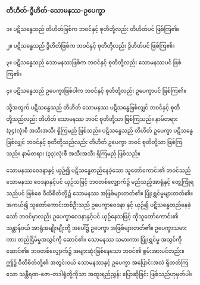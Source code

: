 ### တိဟိတ်-ဒွိဟိတ်-သောမနဿ-ဥပေက္ခာ

၁။ ပဋိသန္ဓေသည် တိဟိတ်ဖြစ်က ဘဝင်နှင့် စုတိတို့လည်း တိဟိတ်ပင် ဖြစ်ကြ၏။

၂။ ပဋိသန္ဓေသည် ဒွိဟိတ်ဖြစ်က ဘဝင်နှင့် စုတိတို့လည်း ဒွိဟိတ်ပင် ဖြစ်ကြ၏။

၃။ ပဋိသန္ဓေသည် သောမနဿဖြစ်က ဘဝင်နှင့် စုတိတို့လည်း သောမနဿပင် ဖြစ်ကြ၏။

၄။ ပဋိသန္ဓေသည် ဥပေက္ခာဖြစ်ပါက ဘဝင်နှင့် စုတိတို့လည်း ဥပေက္ခာပင် ဖြစ်ကြ၏။

သို့အတွက် ပဋိသန္ဓေသည် တိဟိတ် သောမနဿ ပဋိသန္ဓေဖြစ်လျှင် ဘဝင်နှင့် စုတိတို့သည်လည်း တိဟိတ်
သောမနဿ ဘဝင် စုတိတို့သာ ဖြစ်ကြသည်။ နာမ်တရား (၃၄)လုံးစီ အသီးအသီး ရှိကြမည် ဖြစ်သည်။
ပဋိသန္ဓေသည် တိဟိတ် ဥပေက္ခာ ပဋိသန္ဓေဖြစ်လျှင် ဘဝင်နှင့် စုတိတို့သည်လည်း တိဟိတ် ဥပေက္ခာ ဘဝင်
စုတိတို့သာ ဖြစ်ကြသည်။ နာမ်တရား (၃၃)လုံးစီ အသီးအသီး ရှိကြမည် ဖြစ်သည်။

သောမနဿဝေဒနာနှင့် ယှဉ်၍ ပဋိသန္ဓေတည်နေခဲ့သော သူတော်ကောင်း၏ ဘဝင်သည် သောမနဿ
ဝေဒနာနှင့်ပင် ယှဉ်သဖြင့် ဘ၀တစ်လျှောက်၌ မည်သည့်အာရုံနှင့် တွေ့ကြုံရသည်ပင် ဖြစ်စေ ဝီထိစိတ်တို့၌
သောမနဿ အဖြစ်များတတ်၏။ ပြုံးရွှင်မှုများတတ်၏။ အကယ်၍ သူတော်ကောင်းတစ်ဦးသည် ဥပေက္ခာဝေဒနာ
နှင့် ယှဉ်၍ ပဋိသန္ဓေတည်နေခဲ့သော် ဘဝင်မှာလည်း ဥပေက္ခာဝေဒနာနှင့်ပင် ယှဉ်နေသဖြင့် ထိုသူတော်ကောင်း၏
သန္တာန်ဝယ် အာရုံအမျိုးမျိုးတို့ အပေါ်၌ ဥပေက္ခာ အဖြစ်များတတ်၏။ ဥပေက္ခာသမားကား တည်ငြိမ်မှုအသွင်ကို
ဆောင်၏။ သောမနဿ သမားကား ပြုံးရွှင်မှု အသွင်ကိုဆောင်၏။ ဘ၀တစ်လျှောက်၌ အများဆုံးဖြစ်နေသော
ဘဝင်၏ စွမ်းအားပင်တည်း။ ဤ၌ ဝီထိစိတ်တို့၏ အတွင်းဝယ် သောမနဿနှင့် ဥပေက္ခာ အပြောင်းအလဲ
ရှိတတ်ကြသော သန္တီရဏ-ဇော-တဒါရုံတို့ကိုသာ အထူးရည်ညွှန်း ပြောဆိုခြင်း ဖြစ်သည်ဟုမှတ်ပါ။
